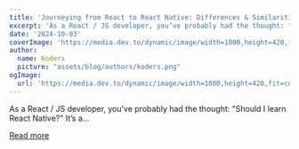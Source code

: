```yaml
---
title: 'Journeying from React to React Native: Differences & Similarities'
excerpt: 'As a React / JS developer, you’ve probably had the thought: "Should I learn React Native?"  It’s a...'
date: '2024-10-03'
coverImage: 'https://media.dev.to/dynamic/image/width=1000,height=420,fit=cover,gravity=auto,format=auto/https%3A%2F%2Fdev-to-uploads.s3.amazonaws.com%2Fuploads%2Farticles%2Fk9lyhjv4wpywvtv1xhli.png'
author:
  name: Koders
  picture: "assets/blog/authors/koders.png"
ogImage:
  url: 'https://media.dev.to/dynamic/image/width=1000,height=420,fit=cover,gravity=auto,format=auto/https%3A%2F%2Fdev-to-uploads.s3.amazonaws.com%2Fuploads%2Farticles%2Fk9lyhjv4wpywvtv1xhli.png'
---
```


As a React / JS developer, you’ve probably had the thought: "Should I learn React Native?"  It’s a...

[Read more](https://dev.to/amazonappdev/journeying-from-react-to-react-native-21ep)
